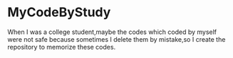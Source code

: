 # MyCodeByStudy
When I was a college student,maybe the codes which coded by myself were not safe because sometimes I delete them by mistake,so I create the repository to memorize these codes.
